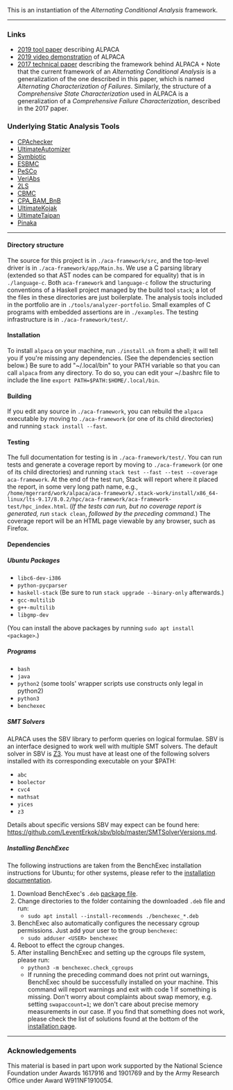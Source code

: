 This is an instantiation of the 
*Alternating Conditional Analysis* framework.

---

### Links

- [2019 tool paper](https://bitbucket.org/mgerrard/alpaca/raw/81184644b101f170ce74713fc99b8a6a348ef94f/aca-framework/doc/icse_2019_tool.pdf)
  describing ALPACA
- [2019 video demonstration](https://youtu.be/H2yXtvODurQ) of ALPACA
- [2017 technical paper](https://bitbucket.org/mgerrard/alpaca/raw/81184644b101f170ce74713fc99b8a6a348ef94f/aca-framework/doc/ase_2017_technical.pdf) describing the framework
  behind ALPACA 
      + Note that the current framework of an
        *Alternating Conditional Analysis* is a generalization
        of the one described in this paper, which is named
        *Alternating Characterization of Failures*. Similarly,
        the structure of a *Comprehensive State Characterization*
        used in ALPACA is a generalization of a 
        *Comprehensive Failure Characterization*,
        described in the 2017 paper.
        
### Underlying Static Analysis Tools

* [CPAchecker](https://cpachecker.sosy-lab.org/)
* [UltimateAutomizer](https://ultimate.informatik.uni-freiburg.de/)
* [Symbiotic](https://github.com/staticafi/symbiotic)
* [ESBMC](http://esbmc.org/)
* [PeSCo](https://link.springer.com/chapter/10.1007/978-3-030-17502-3_19)
* [VeriAbs](https://link.springer.com/chapter/10.1007/978-3-319-89963-3_32)
* [2LS](https://github.com/diffblue/2ls)
* [CBMC](https://github.com/diffblue/cbmc)
* [CPA_BAM_BnB](https://link.springer.com/chapter/10.1007/978-3-662-54580-5_22)
* [UltimateKojak](https://ultimate.informatik.uni-freiburg.de/)
* [UltimateTaipan](https://ultimate.informatik.uni-freiburg.de/)
* [Pinaka](https://github.com/sbjoshi/Pinaka)

---

#### Directory structure

The source for this project is in
`./aca-framework/src`, and the top-level
driver is in `./aca-framework/app/Main.hs`. 
We use a C parsing
library (extended so that AST nodes can
be compared for equality) that is in
`./language-c`.  Both `aca-framework`
and `language-c` follow the structuring
conventions of a Haskell project
managed by the build tool `stack`; a
lot of the files in these directories
are just boilerplate. The analysis
tools included in the portfolio
are in `./tools/analyzer-portfolio`. 
Small examples of
C programs with embedded assertions
are in `./examples`.
The testing infrastructure is in
`./aca-framework/test/`.

#### Installation

To install `alpaca` on your machine,
run `./install.sh` from a shell; it
will tell you if you're missing any
dependencies.
(See the dependencies section below.)
Be sure to add "~/.local/bin" 
to your PATH variable so that you can 
call `alpaca` from any directory. 
To do so, you can edit your ~/.bashrc file 
to include the line 
`export PATH=$PATH:$HOME/.local/bin`.

#### Building

If you edit any source in
`./aca-framework`, you can rebuild
the `alpaca` executable by moving to
`./aca-framework` (or one of its child
directories) and running
`stack install --fast`.

#### Testing

The full documentation for testing is in
`./aca-framework/test/`.
You can run tests and generate a coverage report by 
moving to `./aca-framework` (or one of its child
directories) and running
`stack test --fast --test --coverage aca-framework`.
At the end of the test run, Stack will report where it placed the report, 
in some very long path name, e.g.,
`/home/mgerrard/work/alpaca/aca-framework/.stack-work/install/x86_64-linux/lts-9.17/8.0.2/hpc/aca-framework/aca-framework-test/hpc_index.html`.
(*If the tests can run, but no coverage report is 
generated, run* `stack clean`, *followed by the preceding
command.*)
The coverage report will be an HTML page viewable
by any browser, such as Firefox.

#### Dependencies
##### Ubuntu Packages
+ `libc6-dev-i386`
+ `python-pycparser`
+ `haskell-stack` (Be sure to run `stack upgrade --binary-only` afterwards.)
+ `gcc-multilib `
+ `g++-multilib`
+ `libgmp-dev`

(You can install the above packages by running `sudo apt install <package>`.)

##### Programs
+ `bash`
+ `java`
+ `python2` (some tools' wrapper scripts use constructs only legal in python2)
+ `python3`
+ `benchexec`

##### SMT Solvers

ALPACA uses the SBV library to perform queries on logical formulae. SBV is an interface
designed to work well with multiple SMT solvers.
The default solver in SBV is [Z3](https://github.com/Z3Prover/z3).
You must have at least one of the following
solvers installed with its corresponding executable on your $PATH:

+ `abc`
+ `boolector`
+ `cvc4`
+ `mathsat`
+ `yices`
+ `z3`

Details about specific versions SBV may expect can be found here: 
https://github.com/LeventErkok/sbv/blob/master/SMTSolverVersions.md.

##### Installing BenchExec

The following instructions are taken from the BenchExec installation instructions for Ubuntu; for other systems, please refer to the [installation documentation](https://github.com/sosy-lab/benchexec/blob/master/doc/INSTALL.md).

1. Download BenchExec's `.deb` [package file](https://github.com/sosy-lab/benchexec/releases/download/2.7/benchexec_2.7-1_all.deb).
2. Change directories to the folder containing the downloaded `.deb` file and run:
    + `sudo apt install --install-recommends ./benchexec_*.deb`
3. BenchExec also automatically configures the necessary cgroup permissions. Just add your user to the group `benchexec`:
    + `sudo adduser <USER> benchexec`
4. Reboot to effect the cgroup changes.
5. After installing BenchExec and setting up the cgroups file system, please run:
    + `python3 -m benchexec.check_cgroups`
    + If running the preceding command does not print out warnings, BenchExec should be successfully installed on your machine. 
      This command will report warnings and exit with code 1 if something is missing. 
      Don't worry about complaints about swap memory, e.g. setting `swapaccount=1`; 
      we don't care about precise memory measurements in our case. 
      If you find that something does not work, please check the list of solutions found at the bottom of the [installation page](https://github.com/sosy-lab/benchexec/blob/master/doc/INSTALL.md). 

---

### Acknowledgements

This material is based in part upon work supported by the National Science Foundation under Awards 1617916 and 1901769 and by the Army Research Office under Award W911NF1910054.
